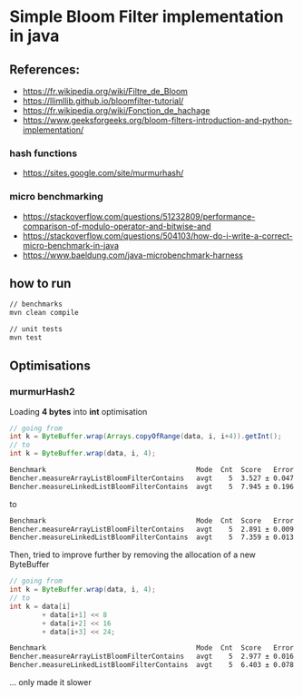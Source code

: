 # Simple Bloom Filter implementation in java
## References:
- https://fr.wikipedia.org/wiki/Filtre_de_Bloom
- https://llimllib.github.io/bloomfilter-tutorial/
- https://fr.wikipedia.org/wiki/Fonction_de_hachage
- https://www.geeksforgeeks.org/bloom-filters-introduction-and-python-implementation/
### hash functions
- https://sites.google.com/site/murmurhash/
### micro benchmarking
- https://stackoverflow.com/questions/51232809/performance-comparison-of-modulo-operator-and-bitwise-and
- https://stackoverflow.com/questions/504103/how-do-i-write-a-correct-micro-benchmark-in-java
- https://www.baeldung.com/java-microbenchmark-harness

## how to run
```bash
// benchmarks
mvn clean compile

// unit tests
mvn test 
```

## Optimisations
### murmurHash2

Loading **4 bytes** into **int** optimisation
```java
// going from 
int k = ByteBuffer.wrap(Arrays.copyOfRange(data, i, i+4)).getInt();
// to
int k = ByteBuffer.wrap(data, i, 4);
```
```txt
Benchmark                                     Mode  Cnt  Score   Error  Units
Bencher.measureArrayListBloomFilterContains   avgt    5  3.527 ± 0.047  us/op
Bencher.measureLinkedListBloomFilterContains  avgt    5  7.945 ± 0.196  us/op
```
to
```txt
Benchmark                                     Mode  Cnt  Score   Error  Units
Bencher.measureArrayListBloomFilterContains   avgt    5  2.891 ± 0.009  us/op
Bencher.measureLinkedListBloomFilterContains  avgt    5  7.359 ± 0.013  us/op
```

Then, tried to improve further by removing the allocation of a new ByteBuffer
```java
// going from 
int k = ByteBuffer.wrap(data, i, 4);
// to
int k = data[i]
        + data[i+1] << 8
        + data[i+2] << 16
        + data[i+3] << 24;
```
```txt
Benchmark                                     Mode  Cnt  Score   Error  Units
Bencher.measureArrayListBloomFilterContains   avgt    5  2.977 ± 0.016  us/op
Bencher.measureLinkedListBloomFilterContains  avgt    5  6.403 ± 0.078  us/op
```

... only made it slower
